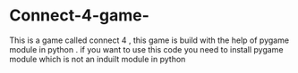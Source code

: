 # Connect-4-game-

This is a game called connect 4 , this game is build with the help of pygame module in python .
if you want to use this code you need to install pygame module which is not an induilt module in python
